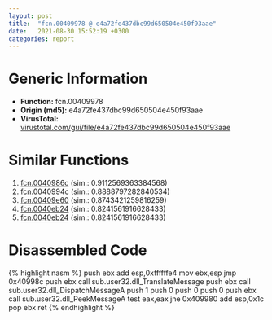 ```yaml
---
layout: post
title:  "fcn.00409978 @ e4a72fe437dbc99d650504e450f93aae"
date:   2021-08-30 15:52:19 +0300
categories: report
---
```


# Generic Information
- **Function:** fcn.00409978
- **Origin (md5):** e4a72fe437dbc99d650504e450f93aae
- **VirusTotal:** [virustotal.com/gui/file/e4a72fe437dbc99d650504e450f93aae][virustotal_ref]



# Similar Functions

1. [fcn.0040986c][similar_1_ref] (sim.: 0.9112569363384568)
2. [fcn.0040994c][similar_2_ref] (sim.: 0.8888797282840534)
3. [fcn.00409e60][similar_3_ref] (sim.: 0.8743421259816259)
4. [fcn.0040eb24][similar_4_ref] (sim.: 0.8241561916628433)
5. [fcn.0040eb24][similar_5_ref] (sim.: 0.8241561916628433)


# Disassembled Code

{% highlight nasm %}
push ebx
add esp,0xffffffe4
mov ebx,esp
jmp 0x40998c
push ebx
call sub.user32.dll_TranslateMessage
push ebx
call sub.user32.dll_DispatchMessageA
push 1
push 0
push 0
push 0
push ebx
call sub.user32.dll_PeekMessageA
test eax,eax
jne 0x409980
add esp,0x1c
pop ebx
ret 
{% endhighlight %}


[similar_1_ref]: /report/fcn.0040986c@241e401b92b37dc9e35b2948d20d17b3
[similar_2_ref]: /report/fcn.0040994c@e1cfd2251920da7635928443c90c6b4d
[similar_3_ref]: /report/fcn.00409e60@4f80ac3d231aa2cc69a16e7195916d21
[similar_4_ref]: /report/fcn.0040eb24@5d991d1a7a9b58aecd5ee95b2d0d7bd9
[similar_5_ref]: /report/fcn.0040eb24@a8c51c88e2272f2397cc463a3ffa4544
[virustotal_ref]: https://www.virustotal.com/gui/file/e4a72fe437dbc99d650504e450f93aae